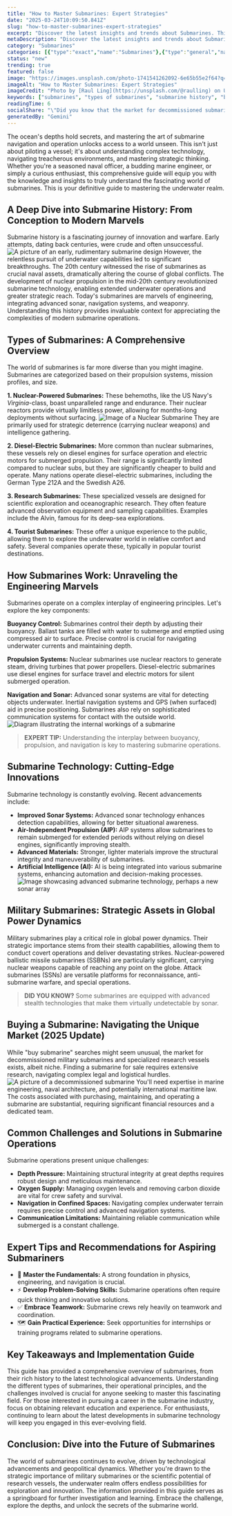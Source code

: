 ```yaml
---
title: "How to Master Submarines: Expert Strategies"
date: "2025-03-24T10:09:50.841Z"
slug: "how-to-master-submarines-expert-strategies"
excerpt: "Discover the latest insights and trends about Submarines. This comprehensive guide covers everything you need to know about Submarines in 2025."
metaDescription: "Discover the latest insights and trends about Submarines. This comprehensive guide covers everything you need to know about Submarines in 2025."
category: "Submarines"
categories: [{"type":"exact","name":"Submarines"},{"type":"general","name":"Military Technology"},{"type":"medium","name":"Naval Engineering"},{"type":"specific","name":"Sonar Systems"},{"type":"niche","name":"Acoustic Signal Processing"}]
status: "new"
trending: true
featured: false
image: "https://images.unsplash.com/photo-1741541262092-6e65b55e2f64?q=85&w=1200&fit=max&fm=webp&auto=compress"
imageAlt: "How to Master Submarines: Expert Strategies"
imageCredit: "Photo by [Raul Ling](https://unsplash.com/@raulling) on Unsplash"
keywords: ["submarines", "types of submarines", "submarine history", "buy submarine", "submarine for sale", "how submarines work", "nuclear submarines", "submarine technology", "best submarines", "military submarines"]
readingTime: 6
socialShare: "\"Did you know that the market for decommissioned submarines exists?  Navigating this niche market requires expertise in marine engineering, naval architecture, and international law.\""
generatedBy: "Gemini"
---
```




The ocean's depths hold secrets, and mastering the art of submarine navigation and operation unlocks access to a world unseen.  This isn't just about piloting a vessel; it's about understanding complex technology, navigating treacherous environments, and mastering strategic thinking. Whether you're a seasoned naval officer, a budding marine engineer, or simply a curious enthusiast, this comprehensive guide will equip you with the knowledge and insights to truly understand the fascinating world of submarines.  This is your definitive guide to mastering the underwater realm.

## A Deep Dive into Submarine History: From Conception to Modern Marvels

Submarine history is a fascinating journey of innovation and warfare.  Early attempts, dating back centuries, were crude and often unsuccessful.  ![A picture of an early, rudimentary submarine design](https://images.unsplash.com/photo-1568045615321-ea1c02d92bbe?q=85&w=1200&fit=max&fm=webp&auto=compress)  However, the relentless pursuit of underwater capabilities led to significant breakthroughs.  The 20th century witnessed the rise of submarines as crucial naval assets, dramatically altering the course of global conflicts.  The development of nuclear propulsion in the mid-20th century revolutionized submarine technology, enabling extended underwater operations and greater strategic reach.  Today's submarines are marvels of engineering, integrating advanced sonar, navigation systems, and weaponry.  Understanding this history provides invaluable context for appreciating the complexities of modern submarine operations.

## Types of Submarines: A Comprehensive Overview

The world of submarines is far more diverse than you might imagine.  Submarines are categorized based on their propulsion systems, mission profiles, and size.

**1. Nuclear-Powered Submarines:**  These behemoths, like the US Navy's *Virginia*-class, boast unparalleled range and endurance.  Their nuclear reactors provide virtually limitless power, allowing for months-long deployments without surfacing. ![Image of a Nuclear Submarine](https://images.unsplash.com/photo-1624535243357-34369104228c?q=85&w=1200&fit=max&fm=webp&auto=compress)  They are primarily used for strategic deterrence (carrying nuclear weapons) and intelligence gathering.

**2. Diesel-Electric Submarines:**  More common than nuclear submarines, these vessels rely on diesel engines for surface operation and electric motors for submerged propulsion.  Their range is significantly limited compared to nuclear subs, but they are significantly cheaper to build and operate.  Many nations operate diesel-electric submarines, including the German Type 212A and the Swedish A26.

**3. Research Submarines:**  These specialized vessels are designed for scientific exploration and oceanographic research.  They often feature advanced observation equipment and sampling capabilities.  Examples include the Alvin, famous for its deep-sea explorations.

**4. Tourist Submarines:**  These offer a unique experience to the public, allowing them to explore the underwater world in relative comfort and safety.  Several companies operate these, typically in popular tourist destinations.

## How Submarines Work: Unraveling the Engineering Marvels

Submarines operate on a complex interplay of engineering principles.  Let's explore the key components:

**Buoyancy Control:**  Submarines control their depth by adjusting their buoyancy.  Ballast tanks are filled with water to submerge and emptied using compressed air to surface.  Precise control is crucial for navigating underwater currents and maintaining depth.

**Propulsion Systems:**  Nuclear submarines use nuclear reactors to generate steam, driving turbines that power propellers.  Diesel-electric submarines use diesel engines for surface travel and electric motors for silent submerged operation.

**Navigation and Sonar:**  Advanced sonar systems are vital for detecting objects underwater.  Inertial navigation systems and GPS (when surfaced) aid in precise positioning.  Submarines also rely on sophisticated communication systems for contact with the outside world. ![Diagram illustrating the internal workings of a submarine](https://images.unsplash.com/photo-1552751365-731c5538b6d9?q=85&w=1200&fit=max&fm=webp&auto=compress)

> **EXPERT TIP:** Understanding the interplay between buoyancy, propulsion, and navigation is key to mastering submarine operations.

##  Submarine Technology: Cutting-Edge Innovations

Submarine technology is constantly evolving.  Recent advancements include:

* **Improved Sonar Systems:**  Advanced sonar technology enhances detection capabilities, allowing for better situational awareness.
* **Air-Independent Propulsion (AIP):**  AIP systems allow submarines to remain submerged for extended periods without relying on diesel engines, significantly improving stealth.
* **Advanced Materials:**  Stronger, lighter materials improve the structural integrity and maneuverability of submarines.
* **Artificial Intelligence (AI):** AI is being integrated into various submarine systems, enhancing automation and decision-making processes.  ![Image showcasing advanced submarine technology, perhaps a new sonar array](https://images.unsplash.com/photo-1707051756265-a171d9190ead?q=85&w=1200&fit=max&fm=webp&auto=compress)

##  Military Submarines: Strategic Assets in Global Power Dynamics

Military submarines play a critical role in global power dynamics.  Their strategic importance stems from their stealth capabilities, allowing them to conduct covert operations and deliver devastating strikes.  Nuclear-powered ballistic missile submarines (SSBNs) are particularly significant, carrying nuclear weapons capable of reaching any point on the globe.  Attack submarines (SSNs) are versatile platforms for reconnaissance, anti-submarine warfare, and special operations.

> **DID YOU KNOW?** Some submarines are equipped with advanced stealth technologies that make them virtually undetectable by sonar.

## Buying a Submarine:  Navigating the Unique Market (2025 Update)

While "buy submarine" searches might seem unusual, the market for decommissioned military submarines and specialized research vessels exists, albeit niche.  Finding a submarine for sale requires extensive research, navigating complex legal and logistical hurdles.  ![A picture of a decommissioned submarine](https://images.unsplash.com/photo-1741541262092-6e65b55e2f64?q=85&w=1200&fit=max&fm=webp&auto=compress)  You'll need expertise in marine engineering, naval architecture, and potentially international maritime law.  The costs associated with purchasing, maintaining, and operating a submarine are substantial, requiring significant financial resources and a dedicated team.

## Common Challenges and Solutions in Submarine Operations

Submarine operations present unique challenges:

* **Depth Pressure:** Maintaining structural integrity at great depths requires robust design and meticulous maintenance.
* **Oxygen Supply:**  Managing oxygen levels and removing carbon dioxide are vital for crew safety and survival.
* **Navigation in Confined Spaces:**  Navigating complex underwater terrain requires precise control and advanced navigation systems.
* **Communication Limitations:**  Maintaining reliable communication while submerged is a constant challenge.

## Expert Tips and Recommendations for Aspiring Submariners

* 🔑 **Master the Fundamentals:**  A strong foundation in physics, engineering, and navigation is crucial.
* ⚡ **Develop Problem-Solving Skills:**  Submarine operations often require quick thinking and innovative solutions.
* ✅ **Embrace Teamwork:**  Submarine crews rely heavily on teamwork and coordination.
* 🗺️ **Gain Practical Experience:**  Seek opportunities for internships or training programs related to submarine operations.

## Key Takeaways and Implementation Guide

This guide has provided a comprehensive overview of submarines, from their rich history to the latest technological advancements.  Understanding the different types of submarines, their operational principles, and the challenges involved is crucial for anyone seeking to master this fascinating field.  For those interested in pursuing a career in the submarine industry, focus on obtaining relevant education and experience.  For enthusiasts, continuing to learn about the latest developments in submarine technology will keep you engaged in this ever-evolving field.

## Conclusion: Dive into the Future of Submarines

The world of submarines continues to evolve, driven by technological advancements and geopolitical dynamics.  Whether you're drawn to the strategic importance of military submarines or the scientific potential of research vessels, the underwater realm offers endless possibilities for exploration and innovation.  The information provided in this guide serves as a springboard for further investigation and learning. Embrace the challenge, explore the depths, and unlock the secrets of the submarine world.


